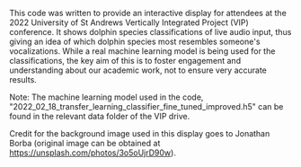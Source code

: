 This code was written to provide an interactive display for attendees at the 2022 University of St Andrews Vertically Integrated Project (VIP) conference. 
It shows dolphin species classifications of live audio input, thus giving an idea of which dolphin species most resembles someone's vocalizations. 
While a real machine learning model is being used for the classifications, the key aim of this is to foster engagement and understanding about our academic work, not to ensure very accurate results.

Note: The machine learning model used in the code, "2022_02_18_transfer_learning_classifier_fine_tuned_improved.h5" can be found in the relevant data folder of the VIP drive.

Credit for the background image used in this display goes to Jonathan Borba (original image can be obtained at https://unsplash.com/photos/3o5oUjrD90w).  
